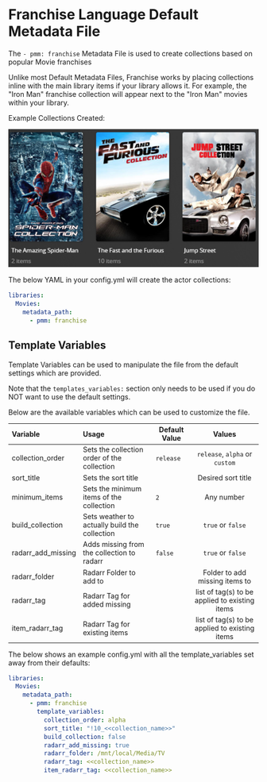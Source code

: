# Franchise Language Default Metadata File

The `- pmm: franchise` Metadata File is used to  create collections based on popular Movie franchises

Unlike most Default Metadata Files, Franchise works by placing collections inline with the main library items if your library allows it. For example, the "Iron Man" franchise collection will appear next to the "Iron Man" movies within your library.

Example Collections Created:

![](../images/moviefranchise.png)

The below YAML in your config.yml will create the actor collections:
```yaml
libraries:
  Movies:
    metadata_path:
      - pmm: franchise
```


## Template Variables
Template Variables can be used to manipulate the file from the default settings which are provided. 

Note that the `templates_variables:` section only needs to be used if you do NOT want to use the default settings.

Below are the available variables which can be used to customize the file.


| Variable           | Usage                                         | Default Value |                     Values                     |
|:-------------------|:----------------------------------------------|---------------|:----------------------------------------------:|
| collection_order   | Sets the collection order of the collection   | `release`     |         `release`, `alpha` or `custom`         |
| sort_title         | Sets the sort title                           |               |               Desired sort title               |
| minimum_items      | Sets the minimum items of the collection      | `2`           |                   Any number                   |
| build_collection   | Sets weather to actually build the collection | `true`        |               `true` or `false`                |
| radarr_add_missing | Adds missing from the collection to radarr    | `false`       |               `true` or `false`                |
| radarr_folder      | Radarr Folder to add to                       |               |         Folder to add missing items to         |
| radarr_tag         | Radarr Tag for added missing                  |               | list of tag(s) to be applied to existing items |
| item_radarr_tag    | Radarr Tag for existing items                 |               | list of tag(s) to be applied to existing items |

The below shows an example config.yml with all the template_variables set away from their defaults:

```yaml
libraries:
  Movies:
    metadata_path:
      - pmm: franchise
        template_variables:
          collection_order: alpha
          sort_title: "!10_<<collection_name>>"
          build_collection: false
          radarr_add_missing: true
          radarr_folder: /mnt/local/Media/TV
          radarr_tag: <<collection_name>>
          item_radarr_tag: <<collection_name>>
```

